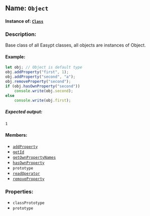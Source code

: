 ## Name: `Object`

#### Instance of: [`Class`](Class.md)

### Description:

Base class of all Easypt classes, all objects
are instances of Object.

#### Example:

```js
let obj; // Object is default type
obj.addProperty("first", 1);
obj.addProperty("second", "a");
obj.removeProperty("second");
if (obj.hasOwnProperty("second"))
    console.write(obj.second);
else
    console.write(obj.first);
```

##### Expected output:

```
1
```

#### Members:

- [`addProperty`](Object.classPrototype.addProperty.md)
- [`getId`](Object.classPrototype.getId.md)
- [`getOwnPropertyNames`](Object.classPrototype.getOwnPropertyNames.md)
- [`hasOwnProperty`](Object.classPrototype.hasOwnProperty.md)
- `prototype`
- [`readOperator`](Object.classPrototype.readOperator.md)
- [`removeProperty`](Object.classPrototype.removeProperty.md)


### Properties:

- `classPrototype`
- `prototype`


